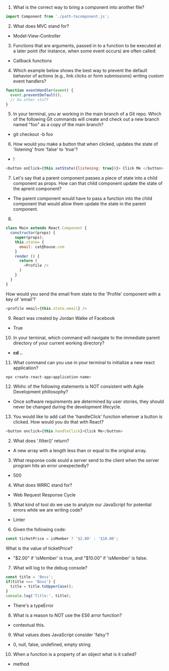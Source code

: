 1. What is the correct way to bring a component into another file?
```js
import Component from './path-tocomponent.js';
```
2. What does MVC stand for?
- Model-View-Controller
3. Functions that are arguments, passed in to a function to be executed at a later point (for instance, when some event occurs) are often called:
- Callback functions
4. Which example below shows the best way to prevent the default behavior of actions (e.g., link clicks or form submissions) writing custom event handlers?
```js
function eventHandler(event) {
  event.preventDefault();
  // Do other stuff
}
```
5. In your terminal, you ar working in the main branch of a Git repo. Which of the following Git commands will create and check out a new branch named "foo" as a copy of the main branch?
- git checkout -b foo

6. How would you make a button that when clicked, updates the state of 'listening' from 'false' to 'true'?
 - !
```js
<button onClick={this.setState({listening: true})}> Click Me </button>
```

7. Let's say that a parent component passes a piece of state into a child component as props. How can that child component update the state of the aprent component?
- The parent component would have to pass a function into the child component that would allow them update the state in the parent component.

8. 
```js
class Main extends React.Component {
  constructor(props) {
    super(props);
    this.state= {
      email: cat@house.com
    }
    render () {
      return (
        <Profile />
      )
    }
  }
}
```
How would you send the email from state to the 'Profile' component with a key of 'email'?
```js
<profile email={this.state.email} />
```

9. React was created by Jordan Walke of Facebook
- True

10. In your terminal, which command will navigate to the immediate parent directory of your current working directory?
- **cd ..**

11. What command can you use in your terminal to initialize a new react application?
```js
npx create-react-app<application-name>
```

12. Whihc of the following statements is NOT consistent with Agile Development phillosophy?
- Once software requirements are determined by user stories, they should never be changed during the development lifecycle.

13. You would like to add call the 'handleClick' function whenver a button is clicked. How would you do that with React?
```js
<button onclick={this.handleClick}>Click Me</button>
```


2. What does '.filter()' return?
- A new array with a length less than or equal to the original array.

3. What response code sould a server send to the client when the server program hits an error unexpectedly?
- 500

4. What does WRRC stand for?
- Web Request Response Cycle

5. What kind of tool do we use to analyze our JavaScript for potential errors while we are writing code?
- Linter

6. Given the following code:
```js
const ticketPrice = isMember ? '$2.00' : '$10.00';
```
What is the value of ticketPrice?
- "$2.00" if 'isMember' is true, and "$10.00" if 'isMember' is false.

7. What will log to the debug console?
```js
const title = 'Boss';
if(title === 'Boss') {
  title = title.toUpperCase();
}
console.log('Title:', title);
```
- There's a typeError

8. What is a reason to NOT use the ES6 arror function?
- contextual this.

9. What values does JavaScript consider 'falsy'?
- 0, null, false, undefined, empty string

10. When a function is a property of an object what is it called?
- method